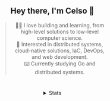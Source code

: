 <div align="center">

## Hey there, I'm Celso 🙂

<div style="max-width: 300px; ">

> 🧙‍♂️ I love building and learning, from high-level solutions to low-level computer science.<br>
> 🦉 Interested in distributed systems, cloud-native solutions, IaC, DevOps, and web development.<br>
> ⌨️ Currently studying Go and distributed systems.<br>

</div>

#

<details align="center">
<summary>Stats</summary>

<cr/>

<p style="text-align: center;">
<!--START_SECTION:waka-->

```txt
From: 02 October 2023 - To: 01 November 2023

Markdown          23 hrs 52 mins  ██████▓░░░░░░░░░░░░░░░░░░   26.93 %
Go                12 hrs 31 mins  ███▓░░░░░░░░░░░░░░░░░░░░░   14.13 %
YAML              11 hrs 56 mins  ███▒░░░░░░░░░░░░░░░░░░░░░   13.47 %
JavaScript        8 hrs 5 mins    ██▒░░░░░░░░░░░░░░░░░░░░░░   09.14 %
TypeScript        6 hrs 10 mins   █▓░░░░░░░░░░░░░░░░░░░░░░░   06.96 %
```

<!--END_SECTION:waka-->
</p>
  
<div>

<img src="http://github-readme-stats.vercel.app/api/top-langs/?username=celsobenedetti&layout=compact&custom_title=Languages&include_all_commits=true&count_private=true&langs_count=6&theme=transparent&bg_color=00000000" height="180em"/>
<img src="https://streak-stats.demolab.com?user=celsobenedetti&theme=transparent" height="180rem"/>

</div>

#

<a href="https://wakatime.com/@8a52c0fd-ec78-403a-81d0-07c674c564b3" title="Time coded since Jan 17 2022">
<img src="https://wakatime.com/badge/user/8a52c0fd-ec78-403a-81d0-07c674c564b3.svg" alt="Wakatime 2022" title="Time coded since Jan 17 2022" />
</a>

</details>

</div>
